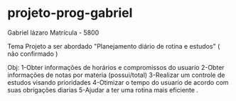 # projeto-prog-gabriel

Gabriel lázaro
Matrícula - 5800

Tema Projeto a ser abordado "Planejamento diário de rotina e estudos" ( não confirmado )

Obj: 
1-Obter informações de horários e compromissos do usuario
2-Obter informações de notas por materia (possui/total)
3-Realizar um controle de estudos visando prioridades
4-Otimizar o tempo do usuario de acordo com suas obrigações diarias
5-Ajudar a ter uma rotina mais eficiente .